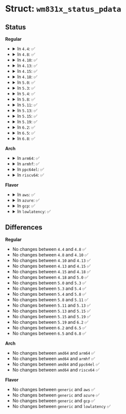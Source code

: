 # Struct: <code>wm831x_status_pdata</code>

## Status
<b>Regular</b>
<ul>
<li>
<details>
<summary>In <code>4.4</code>: ✅</summary>

```c
struct wm831x_status_pdata {
    enum wm831x_status_src default_src;
    const char *name;
    const char *default_trigger;
};
```
</details>
</li>
<li>
<details>
<summary>In <code>4.8</code>: ✅</summary>

```c
struct wm831x_status_pdata {
    enum wm831x_status_src default_src;
    const char *name;
    const char *default_trigger;
};
```
</details>
</li>
<li>
<details>
<summary>In <code>4.10</code>: ✅</summary>

```c
struct wm831x_status_pdata {
    enum wm831x_status_src default_src;
    const char *name;
    const char *default_trigger;
};
```
</details>
</li>
<li>
<details>
<summary>In <code>4.13</code>: ✅</summary>

```c
struct wm831x_status_pdata {
    enum wm831x_status_src default_src;
    const char *name;
    const char *default_trigger;
};
```
</details>
</li>
<li>
<details>
<summary>In <code>4.15</code>: ✅</summary>

```c
struct wm831x_status_pdata {
    enum wm831x_status_src default_src;
    const char *name;
    const char *default_trigger;
};
```
</details>
</li>
<li>
<details>
<summary>In <code>4.18</code>: ✅</summary>

```c
struct wm831x_status_pdata {
    enum wm831x_status_src default_src;
    const char *name;
    const char *default_trigger;
};
```
</details>
</li>
<li>
<details>
<summary>In <code>5.0</code>: ✅</summary>

```c
struct wm831x_status_pdata {
    enum wm831x_status_src default_src;
    const char *name;
    const char *default_trigger;
};
```
</details>
</li>
<li>
<details>
<summary>In <code>5.3</code>: ✅</summary>

```c
struct wm831x_status_pdata {
    enum wm831x_status_src default_src;
    const char *name;
    const char *default_trigger;
};
```
</details>
</li>
<li>
<details>
<summary>In <code>5.4</code>: ✅</summary>

```c
struct wm831x_status_pdata {
    enum wm831x_status_src default_src;
    const char *name;
    const char *default_trigger;
};
```
</details>
</li>
<li>
<details>
<summary>In <code>5.8</code>: ✅</summary>

```c
struct wm831x_status_pdata {
    enum wm831x_status_src default_src;
    const char *name;
    const char *default_trigger;
};
```
</details>
</li>
<li>
<details>
<summary>In <code>5.11</code>: ✅</summary>

```c
struct wm831x_status_pdata {
    enum wm831x_status_src default_src;
    const char *name;
    const char *default_trigger;
};
```
</details>
</li>
<li>
<details>
<summary>In <code>5.13</code>: ✅</summary>

```c
struct wm831x_status_pdata {
    enum wm831x_status_src default_src;
    const char *name;
    const char *default_trigger;
};
```
</details>
</li>
<li>
<details>
<summary>In <code>5.15</code>: ✅</summary>

```c
struct wm831x_status_pdata {
    enum wm831x_status_src default_src;
    const char *name;
    const char *default_trigger;
};
```
</details>
</li>
<li>
<details>
<summary>In <code>5.19</code>: ✅</summary>

```c
struct wm831x_status_pdata {
    enum wm831x_status_src default_src;
    const char *name;
    const char *default_trigger;
};
```
</details>
</li>
<li>
<details>
<summary>In <code>6.2</code>: ✅</summary>

```c
struct wm831x_status_pdata {
    enum wm831x_status_src default_src;
    const char *name;
    const char *default_trigger;
};
```
</details>
</li>
<li>
<details>
<summary>In <code>6.5</code>: ✅</summary>

```c
struct wm831x_status_pdata {
    enum wm831x_status_src default_src;
    const char *name;
    const char *default_trigger;
};
```
</details>
</li>
<li>
<details>
<summary>In <code>6.8</code>: ✅</summary>

```c
struct wm831x_status_pdata {
    enum wm831x_status_src default_src;
    const char *name;
    const char *default_trigger;
};
```
</details>
</li>
</ul>
<b>Arch</b>
<ul>
<li>
<details>
<summary>In <code>arm64</code>: ✅</summary>

```c
struct wm831x_status_pdata {
    enum wm831x_status_src default_src;
    const char *name;
    const char *default_trigger;
};
```
</details>
</li>
<li>
<details>
<summary>In <code>armhf</code>: ✅</summary>

```c
struct wm831x_status_pdata {
    enum wm831x_status_src default_src;
    const char *name;
    const char *default_trigger;
};
```
</details>
</li>
<li>
<details>
<summary>In <code>ppc64el</code>: ✅</summary>

```c
struct wm831x_status_pdata {
    enum wm831x_status_src default_src;
    const char *name;
    const char *default_trigger;
};
```
</details>
</li>
<li>
<details>
<summary>In <code>riscv64</code>: ✅</summary>

```c
struct wm831x_status_pdata {
    enum wm831x_status_src default_src;
    const char *name;
    const char *default_trigger;
};
```
</details>
</li>
</ul>
<b>Flavor</b>
<ul>
<li>
<details>
<summary>In <code>aws</code>: ✅</summary>

```c
struct wm831x_status_pdata {
    enum wm831x_status_src default_src;
    const char *name;
    const char *default_trigger;
};
```
</details>
</li>
<li>
<details>
<summary>In <code>azure</code>: ✅</summary>

```c
struct wm831x_status_pdata {
    enum wm831x_status_src default_src;
    const char *name;
    const char *default_trigger;
};
```
</details>
</li>
<li>
<details>
<summary>In <code>gcp</code>: ✅</summary>

```c
struct wm831x_status_pdata {
    enum wm831x_status_src default_src;
    const char *name;
    const char *default_trigger;
};
```
</details>
</li>
<li>
<details>
<summary>In <code>lowlatency</code>: ✅</summary>

```c
struct wm831x_status_pdata {
    enum wm831x_status_src default_src;
    const char *name;
    const char *default_trigger;
};
```
</details>
</li>
</ul>

## Differences
<b>Regular</b>
<ul>
<li>
No changes between <code>4.4</code> and <code>4.8</code> ✅
</li>
<li>
No changes between <code>4.8</code> and <code>4.10</code> ✅
</li>
<li>
No changes between <code>4.10</code> and <code>4.13</code> ✅
</li>
<li>
No changes between <code>4.13</code> and <code>4.15</code> ✅
</li>
<li>
No changes between <code>4.15</code> and <code>4.18</code> ✅
</li>
<li>
No changes between <code>4.18</code> and <code>5.0</code> ✅
</li>
<li>
No changes between <code>5.0</code> and <code>5.3</code> ✅
</li>
<li>
No changes between <code>5.3</code> and <code>5.4</code> ✅
</li>
<li>
No changes between <code>5.4</code> and <code>5.8</code> ✅
</li>
<li>
No changes between <code>5.8</code> and <code>5.11</code> ✅
</li>
<li>
No changes between <code>5.11</code> and <code>5.13</code> ✅
</li>
<li>
No changes between <code>5.13</code> and <code>5.15</code> ✅
</li>
<li>
No changes between <code>5.15</code> and <code>5.19</code> ✅
</li>
<li>
No changes between <code>5.19</code> and <code>6.2</code> ✅
</li>
<li>
No changes between <code>6.2</code> and <code>6.5</code> ✅
</li>
<li>
No changes between <code>6.5</code> and <code>6.8</code> ✅
</li>
</ul>
<b>Arch</b>
<ul>
<li>
No changes between <code>amd64</code> and <code>arm64</code> ✅
</li>
<li>
No changes between <code>amd64</code> and <code>armhf</code> ✅
</li>
<li>
No changes between <code>amd64</code> and <code>ppc64el</code> ✅
</li>
<li>
No changes between <code>amd64</code> and <code>riscv64</code> ✅
</li>
</ul>
<b>Flavor</b>
<ul>
<li>
No changes between <code>generic</code> and <code>aws</code> ✅
</li>
<li>
No changes between <code>generic</code> and <code>azure</code> ✅
</li>
<li>
No changes between <code>generic</code> and <code>gcp</code> ✅
</li>
<li>
No changes between <code>generic</code> and <code>lowlatency</code> ✅
</li>
</ul>
